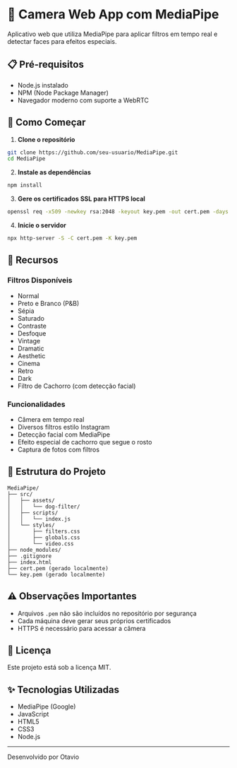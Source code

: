 # 📸 Camera Web App com MediaPipe

Aplicativo web que utiliza MediaPipe para aplicar filtros em tempo real e detectar faces para efeitos especiais.

## 📋 Pré-requisitos

- Node.js instalado
- NPM (Node Package Manager)
- Navegador moderno com suporte a WebRTC

## 🚀 Como Começar

1. **Clone o repositório**
```bash
git clone https://github.com/seu-usuario/MediaPipe.git
cd MediaPipe
```

2. **Instale as dependências**
```bash
npm install
```

3. **Gere os certificados SSL para HTTPS local**
```bash
openssl req -x509 -newkey rsa:2048 -keyout key.pem -out cert.pem -days 365 -nodes
```

4. **Inicie o servidor**
```bash
npx http-server -S -C cert.pem -K key.pem
```

## 🎨 Recursos

### Filtros Disponíveis
- Normal
- Preto e Branco (P&B)
- Sépia
- Saturado
- Contraste
- Desfoque
- Vintage
- Dramatic
- Aesthetic
- Cinema
- Retro
- Dark
- Filtro de Cachorro (com detecção facial)

### Funcionalidades
- Câmera em tempo real
- Diversos filtros estilo Instagram
- Detecção facial com MediaPipe
- Efeito especial de cachorro que segue o rosto
- Captura de fotos com filtros

## 📁 Estrutura do Projeto

```
MediaPipe/
├── src/
│   ├── assets/
│   │   └── dog-filter/
│   ├── scripts/
│   │   └── index.js
│   └── styles/
│       ├── filters.css
│       ├── globals.css
│       └── video.css
├── node_modules/
├── .gitignore
├── index.html
├── cert.pem (gerado localmente)
└── key.pem (gerado localmente)
```

## ⚠️ Observações Importantes

- Arquivos `.pem` não são incluídos no repositório por segurança
- Cada máquina deve gerar seus próprios certificados
- HTTPS é necessário para acessar a câmera

## 📝 Licença

Este projeto está sob a licença MIT.

## ✨ Tecnologias Utilizadas

- MediaPipe (Google)
- JavaScript
- HTML5
- CSS3
- Node.js

---

Desenvolvido por Otavio